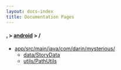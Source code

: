 ```yaml
---
layout: docs-index
title: Documentation Pages
---
```

#### [.](./../index) > [android](./index) > **/**

- [app/src/main/java/com/darin/mysterious/](app/src/main/java/com/darin/mysterious)
	- [data/StoryData](app/src/main/java/com/darin/mysterious/data/StoryData)
	- [utils/PathUtils](app/src/main/java/com/darin/mysterious/utils/PathUtils)
